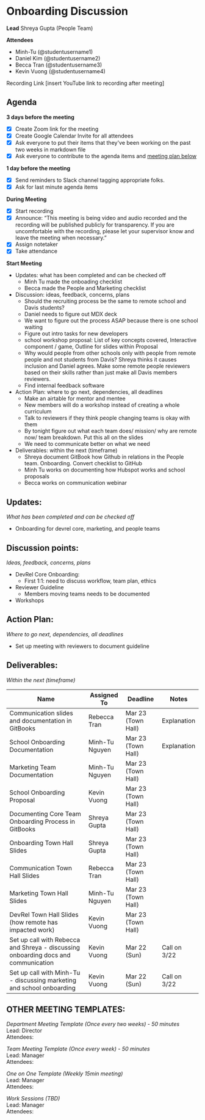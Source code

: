 # Onboarding Discussion
**Lead**
Shreya Gupta (People Team) 

**Attendees**
* Minh-Tu (@studentusername1) 
* Daniel Kim (@studentusername2) 
* Becca Tran (@studentusername3) 
* Kevin Vuong (@studentusername4) 

Recording Link
[insert YouTube link to recording after meeting]

## Agenda
**3 days before the meeting**
- [x] Create Zoom link for the meeting
- [x] Create Google Calendar Invite for all attendees
- [x] Ask everyone to put their items that they've been working on the past two weeks in markdown file
- [x] Ask everyone to contribute to the agenda items and [meeting plan below](https://github.com/shreyagupta98/people/blob/master/meeting_template.md#updates)

**1 day before the meeting**
- [x] Send reminders to Slack channel tagging appropriate folks. 
- [x] Ask for last minute agenda items

**During Meeting**
- [x] Start recording
- [x] Announce:
“This meeting is being video and audio recorded and the recording will be published publicly for transparency. If you are uncomfortable with the recording, please let your supervisor know and leave the meeting when necessary.”
- [x] Assign notetaker
- [x] Take attendance

**Start Meeting**
* Updates: what has been completed and can be checked off
    - Minh Tu made the onboading checklist
    - Becca made the People and Marketing checklist 
* Discussion: ideas, feedback, concerns, plans
    - Should the recruiting process be the same to remote school and Davis students?
    - Daniel needs to figure out MDX deck 
    - We want to figure out the process ASAP because there is one school waiting
    - Figure out intro tasks for new developers 
    - school workshop proposal: List of key concepts covered, Interactive component / game, Outline for slides within Proposal
    - Why would people from other schools only with people from remote people and not students from Davis? 
    Shreya thinks it causes inclusion and Daniel agrees. Make some remote people reviewers based on their skills rather than just make all Davis members reviewers. 
    - Find internal feedback software 
* Action Plan: where to go next, dependencies, all deadlines
    - Make an airtable for mentor and mentee 
    - New members will do a workshop instead of creating a whole curriculum 
    - Talk to reviewers if they think people changing teams is okay with them
    - By tonight figure out what each team does/ mission/ why are remote now/ team breakdown. Put this all on the slides 
    -  We need to communicate better on what we need 
* Deliverables: within the next (timeframe)
    -  Shreya document GitBook how Github in relations in the People team. Onboarding. Convert checklist to GitHub
    -  Minh Tu works on documenting how Hubspot works and school proposals 
    -  Becca works on communication webinar 
## Updates:
*What has been completed and can be checked off*
* Onboarding for devrel core, marketing, and people teams

## Discussion points:
*Ideas, feedback, concerns, plans*
* DevRel Core Onboarding:
  - First 1:1: need to discuss workflow, team plan, ethics
* Reviewer Guideline
  - Members moving teams needs to be documented 
* Workshops

## Action Plan:
*Where to go next, dependencies, all deadlines*
* Set up meeting with reviewers to document guideline

## Deliverables:
*Within the next (timeframe)*


Name  | Assigned To | Deadline | Notes
------|-------------|----------|------
 Communication slides and documentation in GitBooks           | Rebecca Tran   | Mar 23 (Town Hall) | Explanation
 School Onboarding Documentation                              | Minh-Tu Nguyen | Mar 23 (Town Hall) | Explanation
 Marketing Team Documentation                                 | Minh-Tu Nguyen | Mar 23 (Town Hall) | 
 School Onboarding Proposal                                   | Kevin Vuong | Mar 23 (Town Hall) | 
 Documenting Core Team Onboarding Process in GitBooks         | Shreya Gupta | Mar 23 (Town Hall) | 
 Onboarding Town Hall Slides                                  | Shreya Gupta | Mar 23 (Town Hall) | 
 Communication Town Hall Slides                               | Rebecca Tran   | Mar 23 (Town Hall) | 
 Marketing Town Hall Slides                                   | Minh-Tu Nguyen | Mar 23 (Town Hall) | 
 DevRel Town Hall Slides (how remote has impacted work)       | Kevin Vuong | Mar 23 (Town Hall) | 
 Set up call with Rebecca and Shreya - discussing onboarding docs and communication | Kevin Vuong | Mar 22 (Sun) | Call on 3/22 
 Set up call with Minh-Tu - discussing marketing and school onboarding | Kevin Vuong | Mar 22 (Sun) | Call on 3/22 


## OTHER MEETING TEMPLATES:
*Department Meeting Template (Once every two weeks)  - 50 minutes*  
Lead: Director  
Attendees: 

*Team Meeting Template (Once every week) - 50 minutes*  
Lead: Manager  
Attendees:

*One on One Template (Weekly 15min meeting)*  
Lead: Manager  
Attendees: 

*Work Sessions (TBD)*  
Lead: Manager  
Attendees: 
